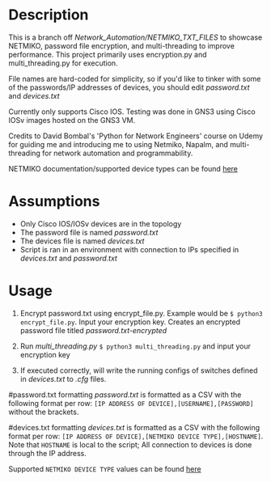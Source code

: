 # Description
This is a branch off *Network_Automation/NETMIKO_TXT_FILES* to showcase NETMIKO, password file encryption, and multi-threading to improve performance. This project primarily uses encryption.py and multi_threading.py for execution.

File names are hard-coded for simplicity, so if you'd like to tinker with some of the passwords/IP addresses of devices, you should edit *password.txt* and *devices.txt*

Currently only supports Cisco IOS. Testing was done in GNS3 using Cisco IOSv images hosted on the GNS3 VM.

Credits to David Bombal's 'Python for Network Engineers' course on Udemy for guiding me and introducing me to using Netmiko, Napalm, and multi-threading for network automation and programmability. 

NETMIKO documentation/supported device types can be found [here](https://github.com/ktbyers/netmiko)

# Assumptions
- Only Cisco IOS/IOSv devices are in the topology
- The password file is named *password.txt*
- The devices file is named *devices.txt*
- Script is ran in an environment with connection to IPs specified in *devices.txt* and *password.txt*


# Usage
1. Encrypt password.txt using encrypt_file.py. Example would be `$ python3 encrypt_file.py`. Input your encryption key. Creates an encrypted password file titled *password.txt-encrypted*

2. Run *multi_threading.py* `$ python3 multi_threading.py` and input your encryption key

3. If executed correctly, will write the running configs of switches defined in *devices.txt* to *.cfg* files.

#password.txt formatting
*password.txt* is formatted as a CSV with the following format per row:
`[IP ADDRESS OF DEVICE],[USERNAME],[PASSWORD]` without the brackets. 

#devices.txt formatting
*devices.txt* is formatted as a CSV with the following format per row:
`[IP ADDRESS OF DEVICE],[NETMIKO DEVICE TYPE],[HOSTNAME]`. Note that `HOSTNAME` is local to the script; All connection to devices is done through the IP address.

Supported `NETMIKO DEVICE TYPE` values can be found [here](https://github.com/ktbyers/netmiko/blob/develop/PLATFORMS.md)





